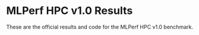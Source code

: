 # MLPerf HPC v1.0 Results

These are the official results and code for the MLPerf HPC v1.0 benchmark.
